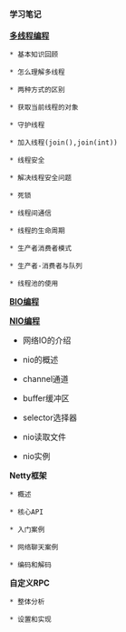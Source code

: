 #### 学习笔记

**[多线程编程](https://github.com/haoxiaoyong1014/recording/blob/master/Thread.md)**

    * 基本知识回顾
    
    * 怎么理解多线程
    
    * 两种方式的区别
    
    * 获取当前线程的对象
    
    * 守护线程
    
    * 加入线程(join(),join(int))
    
    * 线程安全
    
    * 解决线程安全问题
    
    * 死锁
    
    * 线程间通信
    
    * 线程的生命周期
    
    * 生产者消费者模式
    
    * 生产者-消费者与队列
    
    * 线程池的使用
    
**[BIO编程](https://github.com/haoxiaoyong1014/recording/blob/master/bio.md)**    

**[NIO编程](https://github.com/haoxiaoyong1014/recording/blob/master/Nio.md)**    

* 网络IO的介绍

* nio的概述

* channel通道

* buffer缓冲区

* selector选择器

* nio读取文件

* nio实例
    
    
**Netty框架**   

    * 概述
    
    * 核心API
    
    * 入门案例
    
    * 网络聊天案例
    
    * 编码和解码
    
**自定义RPC**   

    * 整体分析
    
    * 设置和实现
